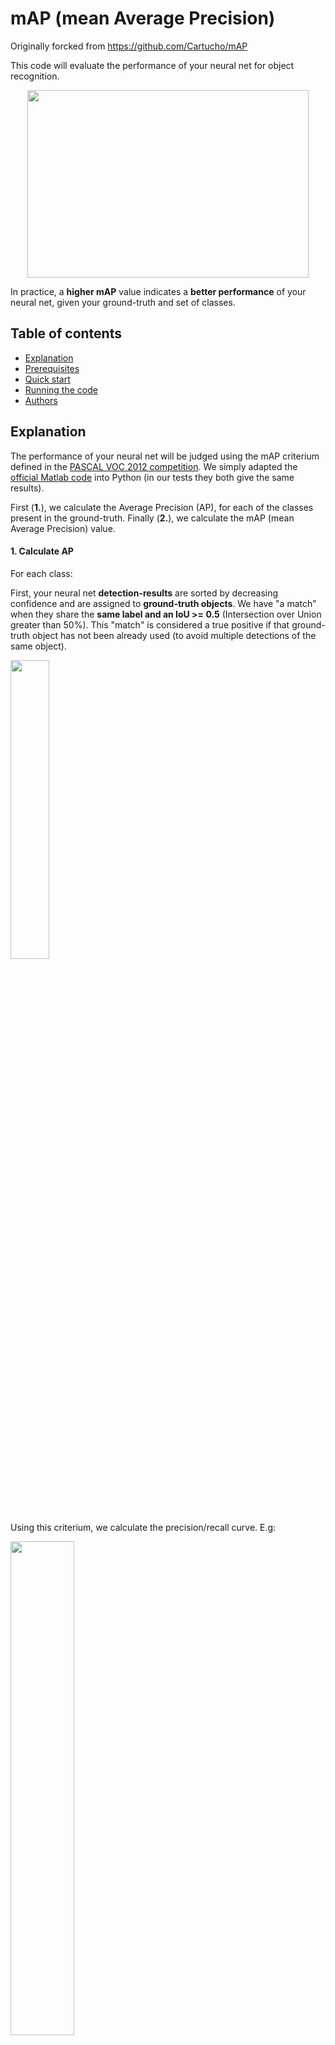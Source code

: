# mAP (mean Average Precision)

Originally forcked from https://github.com/Cartucho/mAP

This code will evaluate the performance of your neural net for object recognition.

<p align="center">
  <img src="https://user-images.githubusercontent.com/15831541/37559643-6738bcc8-2a21-11e8-8a07-ed836f19c5d9.gif" width="450" height="300" />
</p>

In practice, a **higher mAP** value indicates a **better performance** of your neural net, given your ground-truth and set of classes.

## Table of contents

- [Explanation](#explanation)
- [Prerequisites](#prerequisites)
- [Quick start](#quick-start)
- [Running the code](#running-the-code)
- [Authors](#authors)

## Explanation
The performance of your neural net will be judged using the mAP criterium defined in the [PASCAL VOC 2012 competition](http://host.robots.ox.ac.uk/pascal/VOC/voc2012/). We simply adapted the [official Matlab code](http://host.robots.ox.ac.uk/pascal/VOC/voc2012/#devkit) into Python (in our tests they both give the same results).

First (**1.**), we calculate the Average Precision (AP), for each of the classes present in the ground-truth. Finally (**2.**), we calculate the mAP (mean Average Precision) value.

#### 1. Calculate AP

For each class:

First, your neural net **detection-results** are sorted by decreasing confidence and are assigned to **ground-truth objects**. We have "a match" when they share the **same label and an IoU >= 0.5** (Intersection over Union greater than 50%). This "match" is considered a true positive if that ground-truth object has not been already used (to avoid multiple detections of the same object). 

<img src="https://user-images.githubusercontent.com/15831541/37725175-45b9e1a6-2d2a-11e8-8c15-2fb4d716ca9a.png" width="35%" height="35%" />

Using this criterium, we calculate the precision/recall curve. E.g:

<img src="https://user-images.githubusercontent.com/15831541/43008995-64dd53ce-8c34-11e8-8a2c-4567b1311910.png" width="45%" height="45%" />

Then we compute a version of the measured precision/recall curve with **precision monotonically decreasing** (shown in light red), by setting the precision for recall `r` to the maximum precision obtained for any recall `r' > r`.

Finally, we compute the AP as the **area under this curve** (shown in light blue) by numerical integration.
No approximation is involved since the curve is piecewise constant.

#### 2. Calculate mAP

We calculate the mean of all the AP's, resulting in an mAP value from 0 to 100%. E.g:

<img src="https://user-images.githubusercontent.com/15831541/38933241-5f9556ae-4310-11e8-9d47-cb205f9b103b.png"/>

<img src="https://user-images.githubusercontent.com/15831541/38933180-366b6fca-4310-11e8-99b9-17ad4b159b86.png" />

## Prerequisites

You need to install:
- [Python](https://www.python.org/downloads/)

Optional:
- **plot** the results by [installing Matplotlib](https://matplotlib.org/users/installing.html) - Linux, macOS and Windows:
    1. `python -mpip install -U pip`  
    2.  `python -mpip install -U matplotlib`
-  show **animation** by installing [OpenCV](https://www.opencv.org/):
    1. `python -mpip install -U pip`
    2. `python -mpip install -U opencv-python`  

## Quick-start
To start using the mAP you need to clone the repo:

```
git clone https://github.com/Cartucho/mAP
```

## Running the code

Step by step:

  1. [Create the ground-truth files](#create-the-ground-truth-files)
  2. Copy the ground-truth files into the folder **input/ground-truth/**
  3. [Create the detection-results files](#create-the-detection-results-files)
  4. Copy the detection-results files into the folder **input/detection-results/**
  5. Run the code:
         ```
         python main.py
         ```

Optional (if you want to see the **animation**):

  6. Insert the images into the folder **input/images-optional/**


#### PASCAL VOC, Darkflow and YOLO users

In the [scripts/extra](https://github.com/Cartucho/mAP/tree/master/scripts/extra) folder you can find additional scripts to convert **PASCAL VOC**, **darkflow** and **YOLO** files into the required format.

#### Create the ground-truth files

- Create a separate ground-truth text file for each image.
- Use **matching names** for the files (e.g. image: "image_1.jpg", ground-truth: "image_1.txt").
- In these files, each line should be in the following format:
    ```
    <class_name> <left> <top> <right> <bottom> [<difficult>]
    ```
- The `difficult` parameter is optional, use it if you want the calculation to ignore a specific detection.
- E.g. "image_1.txt":
    ```
    tvmonitor 2 10 173 238
    book 439 157 556 241
    book 437 246 518 351 difficult
    pottedplant 272 190 316 259
    ```

#### Create the detection-results files

- Create a separate detection-results text file for each image.
- Use **matching names** for the files (e.g. image: "image_1.jpg", detection-results: "image_1.txt").
- In these files, each line should be in the following format:
    ```
    <class_name> <confidence> <left> <top> <right> <bottom>
    ```
- E.g. "image_1.txt":
    ```
    tvmonitor 0.471781 0 13 174 244
    cup 0.414941 274 226 301 265
    book 0.460851 429 219 528 247
    chair 0.292345 0 199 88 436
    book 0.269833 433 260 506 336
    ```
